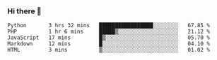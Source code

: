 ### Hi there 👋

<!--START_SECTION:waka-->

```text
Python       3 hrs 32 mins   █████████████████░░░░░░░░   67.85 %
PHP          1 hr 6 mins     █████▒░░░░░░░░░░░░░░░░░░░   21.12 %
JavaScript   17 mins         █▒░░░░░░░░░░░░░░░░░░░░░░░   05.70 %
Markdown     12 mins         █░░░░░░░░░░░░░░░░░░░░░░░░   04.10 %
HTML         3 mins          ▒░░░░░░░░░░░░░░░░░░░░░░░░   01.02 %
```

<!--END_SECTION:waka-->


<!--
**AnkelMauCastillo/AnkelMauCastillo** is a ✨ _special_ ✨ repository because its `README.md` (this file) appears on your GitHub profile.

Here are some ideas to get you started:

- 🔭 I’m currently working on ...
- 🌱 I’m currently learning ...
- 👯 I’m looking to collaborate on ...
- 🤔 I’m looking for help with ...
- 💬 Ask me about ...
- 📫 How to reach me: ...
- 😄 Pronouns: ...
- ⚡ Fun fact: ...
-->
